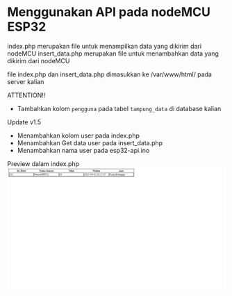 # Menggunakan API pada nodeMCU ESP32
index.php merupakan file untuk menampilkan data yang dikirim dari nodeMCU
insert_data.php merupakan file untuk menambahkan data yang dikirim dari nodeMCU

file index.php dan insert_data.php dimasukkan ke /var/www/html/ pada server kalian

ATTENTION!!
- Tambahkan kolom `pengguna` pada tabel `tampung_data` di database kalian

Update v1.5
- Menambahkan kolom user pada index.php
- Menambahkan Get data user pada insert_data.php
- Menambahkan nama user pada esp32-api.ino

Preview dalam index.php
<img src="img/Screenshot (44).png" title="preview">
